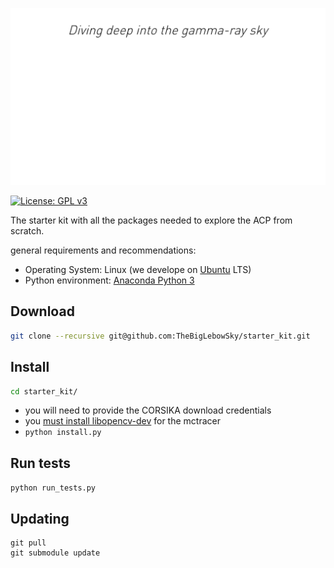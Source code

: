 ![img](readme/show.gif)

[![License: GPL v3](https://img.shields.io/badge/License-GPL%20v3-blue.svg)](https://www.gnu.org/licenses/gpl-3.0)

The starter kit with all the packages needed to explore the ACP from scratch.

general requirements and recommendations:
- Operating System: Linux (we develope on [Ubuntu](https://www.ubuntu.com/download/desktop) LTS)
- Python environment: [Anaconda Python 3](https://www.continuum.io/DOWNLOADS)

## Download
```bash
git clone --recursive git@github.com:TheBigLebowSky/starter_kit.git
```

## Install
```bash
cd starter_kit/
```

* you will need to provide the CORSIKA download credentials
* you [must install libopencv-dev](https://github.com/TheBigLebowSky/mctracer) for the mctracer
* `python install.py`

## Run tests

`python run_tests.py`


## Updating

```
git pull
git submodule update
```
